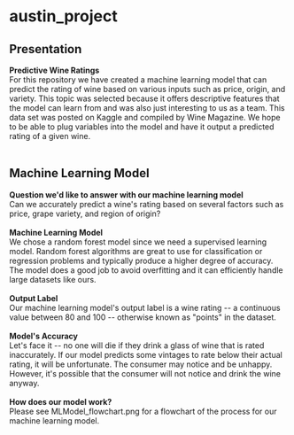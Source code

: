 # austin_project

## Presentation

**Predictive Wine Ratings**<br>
For this repository we have created a machine learning model that can predict the rating of wine based on various inputs such as price, origin, and variety. This topic was selected because it offers descriptive features that the model can learn from and was also just interesting to us as a team. This data set was posted on Kaggle and compiled by Wine Magazine. We hope to be able to plug variables into the model and have it output a predicted rating of a given wine.<br><br>

## Machine Learning Model

**Question we'd like to answer with our machine learning model**<br>
Can we accurately predict a wine's rating based on several factors such as price, grape variety, and region of origin?<br><br>
**Machine Learning Model**<br>
We chose a random forest model since we need a supervised learning model. Random forest algorithms are great to use for classification or regression problems and typically produce a higher degree of accuracy. The model does a good job to avoid overfitting and it can efficiently handle large datasets like ours.<br><br>
**Output Label**<br>
Our machine learning model's output label is a wine rating -- a continuous value between 80 and 100 -- otherwise known as "points" in the dataset.<br><br> 
**Model's Accuracy**<br>
Let's face it -- no one will die if they drink a glass of wine that is rated inaccurately. If our model predicts some vintages to rate below their actual rating, it will be unfortunate. The consumer may notice and be unhappy. However, it's possible that the consumer will not notice and drink the wine anyway.<br><br> 
**How does our model work?**<br>
Please see MLModel_flowchart.png for a flowchart of the process for our machine learning model.<br><br>



